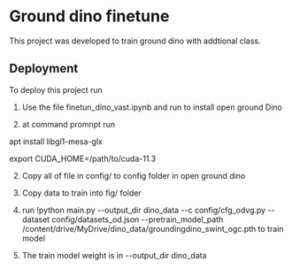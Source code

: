
# Ground dino finetune

This project was developed to train ground dino with addtional class.

## Deployment

To deploy this project run

1. Use the  file finetun_dino_vast.ipynb and run to install open ground Dino

2. at command promnpt run

apt install libgl1-mesa-glx

export CUDA_HOME=/path/to/cuda-11.3


2. Copy all of file in config/ to config folder in open ground dino

3. Copy data to train into fig/ folder 

4. run !python main.py  --output_dir dino_data  --c config/cfg_odvg.py  --dataset config/datasets_od.json  --pretrain_model_path /content/drive/MyDrive/dino_data/groundingdino_swint_ogc.pth  to train model

5. The train model weight is in --output_dir dino_data 
